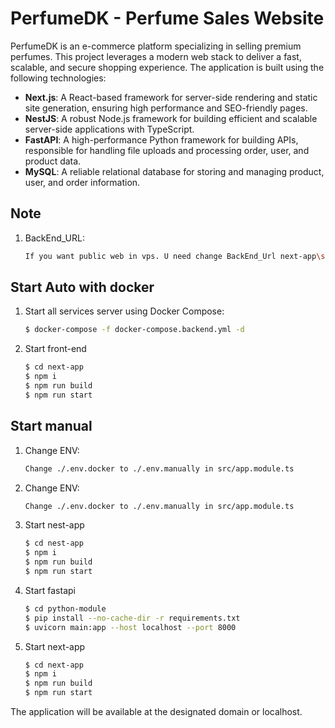 # PerfumeDK - Perfume Sales Website

PerfumeDK is an e-commerce platform specializing in selling premium perfumes. This project leverages a modern web stack to deliver a fast, scalable, and secure shopping experience. The application is built using the following technologies:

- **Next.js**: A React-based framework for server-side rendering and static site generation, ensuring high performance and SEO-friendly pages.
- **NestJS**: A robust Node.js framework for building efficient and scalable server-side applications with TypeScript.
- **FastAPI**: A high-performance Python framework for building APIs, responsible for handling file uploads and processing order, user, and product data.
- **MySQL**: A reliable relational database for storing and managing product, user, and order information.

## Note
1. BackEnd_URL:
   ```bash
   If you want public web in vps. U need change BackEnd_Url next-app\src\lib\Constants.ts
   ```

## Start Auto with docker

1. Start all services server using Docker Compose:

   ```bash
   $ docker-compose -f docker-compose.backend.yml -d
   ```

2. Start front-end

   ```bash
   $ cd next-app
   $ npm i
   $ npm run build
   $ npm run start
   ```
## Start manual
1. Change ENV:

   ```bash
   Change ./.env.docker to ./.env.manually in src/app.module.ts
   ```

1. Change ENV:

   ```bash
   Change ./.env.docker to ./.env.manually in src/app.module.ts
   ```
2. Start nest-app

   ```bash
   $ cd nest-app
   $ npm i
   $ npm run build
   $ npm run start
   ```
3. Start fastapi

   ```bash
   $ cd python-module
   $ pip install --no-cache-dir -r requirements.txt   
   $ uvicorn main:app --host localhost --port 8000
   ```

4. Start next-app

   ```bash
   $ cd next-app
   $ npm i
   $ npm run build
   $ npm run start
   ```

The application will be available at the designated domain or localhost.

